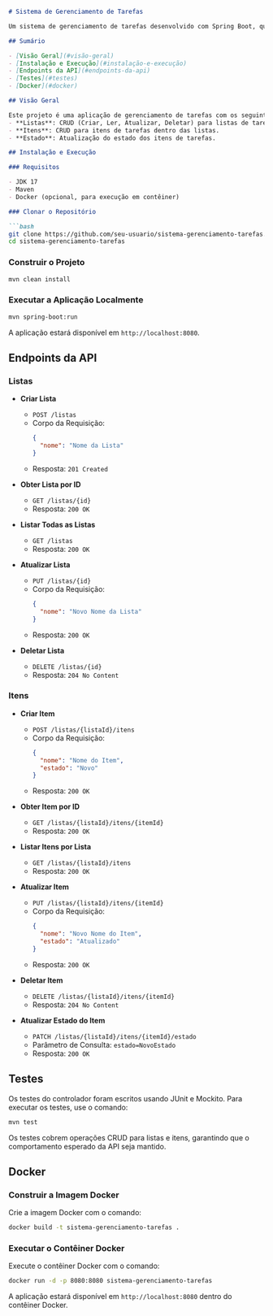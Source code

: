 
```markdown
# Sistema de Gerenciamento de Tarefas

Um sistema de gerenciamento de tarefas desenvolvido com Spring Boot, que permite a criação, leitura, atualização e exclusão de listas e itens de tarefas. O sistema também possui endpoints para gerenciar tarefas com funcionalidades específicas.

## Sumário

- [Visão Geral](#visão-geral)
- [Instalação e Execução](#instalação-e-execução)
- [Endpoints da API](#endpoints-da-api)
- [Testes](#testes)
- [Docker](#docker)

## Visão Geral

Este projeto é uma aplicação de gerenciamento de tarefas com os seguintes recursos:
- **Listas**: CRUD (Criar, Ler, Atualizar, Deletar) para listas de tarefas.
- **Itens**: CRUD para itens de tarefas dentro das listas.
- **Estado**: Atualização do estado dos itens de tarefas.

## Instalação e Execução

### Requisitos

- JDK 17
- Maven
- Docker (opcional, para execução em contêiner)

### Clonar o Repositório

```bash
git clone https://github.com/seu-usuario/sistema-gerenciamento-tarefas.git
cd sistema-gerenciamento-tarefas
```

### Construir o Projeto

```bash
mvn clean install
```

### Executar a Aplicação Localmente

```bash
mvn spring-boot:run
```

A aplicação estará disponível em `http://localhost:8080`.

## Endpoints da API

### Listas

- **Criar Lista**
  - `POST /listas`
  - Corpo da Requisição: 
    ```json
    {
      "nome": "Nome da Lista"
    }
    ```
  - Resposta: `201 Created`

- **Obter Lista por ID**
  - `GET /listas/{id}`
  - Resposta: `200 OK`

- **Listar Todas as Listas**
  - `GET /listas`
  - Resposta: `200 OK`

- **Atualizar Lista**
  - `PUT /listas/{id}`
  - Corpo da Requisição: 
    ```json
    {
      "nome": "Novo Nome da Lista"
    }
    ```
  - Resposta: `200 OK`

- **Deletar Lista**
  - `DELETE /listas/{id}`
  - Resposta: `204 No Content`

### Itens

- **Criar Item**
  - `POST /listas/{listaId}/itens`
  - Corpo da Requisição: 
    ```json
    {
      "nome": "Nome do Item",
      "estado": "Novo"
    }
    ```
  - Resposta: `200 OK`

- **Obter Item por ID**
  - `GET /listas/{listaId}/itens/{itemId}`
  - Resposta: `200 OK`

- **Listar Itens por Lista**
  - `GET /listas/{listaId}/itens`
  - Resposta: `200 OK`

- **Atualizar Item**
  - `PUT /listas/{listaId}/itens/{itemId}`
  - Corpo da Requisição: 
    ```json
    {
      "nome": "Novo Nome do Item",
      "estado": "Atualizado"
    }
    ```
  - Resposta: `200 OK`

- **Deletar Item**
  - `DELETE /listas/{listaId}/itens/{itemId}`
  - Resposta: `204 No Content`

- **Atualizar Estado do Item**
  - `PATCH /listas/{listaId}/itens/{itemId}/estado`
  - Parâmetro de Consulta: `estado=NovoEstado`
  - Resposta: `200 OK`

## Testes

Os testes do controlador foram escritos usando JUnit e Mockito. Para executar os testes, use o comando:

```bash
mvn test
```

Os testes cobrem operações CRUD para listas e itens, garantindo que o comportamento esperado da API seja mantido.

## Docker

### Construir a Imagem Docker

Crie a imagem Docker com o comando:

```bash
docker build -t sistema-gerenciamento-tarefas .
```

### Executar o Contêiner Docker

Execute o contêiner Docker com o comando:

```bash
docker run -d -p 8080:8080 sistema-gerenciamento-tarefas
```

A aplicação estará disponível em `http://localhost:8080` dentro do contêiner Docker.

